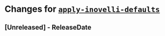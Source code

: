 # Changes for [`apply-inovelli-defaults`](https://crates.io/crates/apply-inovelli-defaults)

<!-- next-header -->

## [Unreleased] - ReleaseDate
